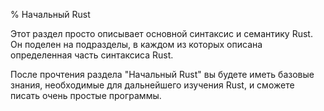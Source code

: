 % Начальный Rust

Этот раздел просто описывает основной синтаксис и семантику Rust. Он поделен на
подразделы, в каждом из которых описана определенная часть синтаксиса Rust.

После прочтения раздела "Начальный Rust" вы будете иметь базовые знания,
необходимые для дальнейшего изучения Rust, и сможете писать очень простые
программы.
